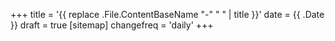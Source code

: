 +++
title = '{{ replace .File.ContentBaseName "-" " " | title }}'
date = {{ .Date }}
draft = true
[sitemap]
    changefreq = 'daily'
+++
